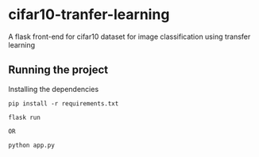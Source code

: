 # cifar10-tranfer-learning
A flask front-end for cifar10 dataset for image classification using transfer learning


## Running the project
Installing the dependencies
```
pip install -r requirements.txt
```

```
flask run

OR

python app.py
```
